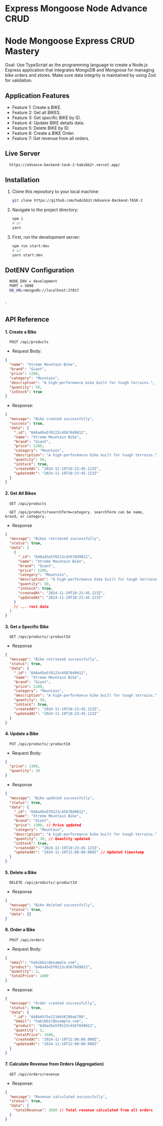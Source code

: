 ﻿# Express Mongoose Node Advance CRUD

# Node Mongoose Express CRUD Mastery

Goal: Use TypeScript as the programming language to create a Node.js Express application that integrates MongoDB and Mongoose for managing bike orders and stores. Make sure data integrity is maintained by using Zod for validation.

## Application Features

- Feature 1: Create a BIKE.
- Feature 2: Get all BIKES.
- Feature 3: Get specific BIKE by ID.
- Feature 4: Update BIKE details data.
- Feature 5: Delete BIKE by ID.
- Feature 6: Create a BIKE Order.
- Feature 7: Get revenue from all orders.


## Live Server 
 ```bash
   https://advance-backend-task-2-habibb2r.vercel.app/

   ```

## Installation

1. Clone this repository to your local machine:

   ```bash
   git clone https://github.com/habibb2r/Advance-Backend-TASK-2

   ```

2. Navigate to the project directory:

   ```bash
   npm i
   # or
   yarn
   ```

3. First, run the development server:
   ```bash
   npm run start:dev
   # or
   yarn start:dev
   ```

## DotENV Configuration

```bash
  NODE_ENV = development
  PORT = 5000
  DB_URL=mongodb://localhost:27017
  
```
`

## API Reference

#### 1. Create a Bike

```http
  POST /api/products
```

- Request Body:

```json
{
  "name": "Xtreme Mountain Bike",
  "brand": "Giant",
  "price": 1200,
  "category": "Mountain",
  "description": "A high-performance bike built for tough terrains.",
  "quantity": 50,
  "inStock": true
}
```

- Response:

```json
{
  "message": "Bike created successfully",
  "success": true,
  "data": {
    "_id": "648a45e5f0123c45678d9012",
    "name": "Xtreme Mountain Bike",
    "brand": "Giant",
    "price": 1200,
    "category": "Mountain",
    "description": "A high-performance bike built for tough terrains.",
    "quantity": 50,
    "inStock": true,
    "createdAt": "2024-11-19T10:23:45.123Z",
    "updatedAt": "2024-11-19T10:23:45.123Z"
  }
}
```

#### 2. Get All Bikes

```http
  GET /api/products
```
```http
  GET /api/products?searchTerm=category. searchTerm can be name, brand, or category.
```

- Response

```json
{
  "message": "Bikes retrieved successfully",
  "status": true,
  "data": [
    {
      "_id": "648a45e5f0123c45678d9012",
      "name": "Xtreme Mountain Bike",
      "brand": "Giant",
      "price": 1200,
      "category": "Mountain",
      "description": "A high-performance bike built for tough terrains.",
      "quantity": 50,
      "inStock": true,
      "createdAt": "2024-11-19T10:23:45.123Z",
      "updatedAt": "2024-11-19T10:23:45.123Z"
    }
    // ... rest data
  ]
}
```

#### 3. Get a Specific Bike

```http
  GET /api/products/:productId
```

- Response

```json
{
  "message": "Bike retrieved successfully",
  "status": true,
  "data": {
    "_id": "648a45e5f0123c45678d9012",
    "name": "Xtreme Mountain Bike",
    "brand": "Giant",
    "price": 1200,
    "category": "Mountain",
    "description": "A high-performance bike built for tough terrains.",
    "quantity": 50,
    "inStock": true,
    "createdAt": "2024-11-19T10:23:45.123Z",
    "updatedAt": "2024-11-19T10:23:45.123Z"
  }
}
```

#### 4. Update a Bike

```http
  PUT /api/products/:productId
```

- Request Body:

```json
{
  "price": 1300,
  "quantity": 30
}
```

- Response

```json
{
  "message": "Bike updated successfully",
  "status": true,
  "data": {
    "_id": "648a45e5f0123c45678d9012",
    "name": "Xtreme Mountain Bike",
    "brand": "Giant",
    "price": 1300, // Price updated
    "category": "Mountain",
    "description": "A high-performance bike built for tough terrains.",
    "quantity": 30, // Quantity updated
    "inStock": true,
    "createdAt": "2024-11-19T10:23:45.123Z",
    "updatedAt": "2024-11-19T11:00:00.000Z" // Updated timestamp
  }
}
```

#### 5. Delete a Bike

```http
  DELETE /api/products/:productId
```

- Response

```json
{
  "message": "Bike deleted successfully",
  "status": true,
  "data": {}
}
```

#### 6. Order a Bike


```http
  POST /api/orders
```

- Request Body:

```json
{
  "email": "habibb2r@example.com",
  "product": "648a45e5f0123c45678d9012",
  "quantity": 2,
  "totalPrice": 2400
}
```

- Response:

```json
{
  "message": "Order created successfully",
  "status": true,
  "data": {
    "_id": "648b45f5e1234b56789a6789",
    "email": "habibb2r@example.com",
    "product": "648a45e5f0123c45678d9012",
    "quantity": 2,
    "totalPrice": 2400,
    "createdAt": "2024-11-19T12:00:00.000Z",
    "updatedAt": "2024-11-19T12:00:00.000Z"
  }
}
```
#### 7. Calculate Revenue from Orders (Aggregation)


```http
  GET /api/orders/revenue
```


- Response:

```json
{
  "message": "Revenue calculated successfully",
  "status": true,
  "data": {
    "totalRevenue": 3600 // Total revenue calculated from all orders
  }
}
```

 